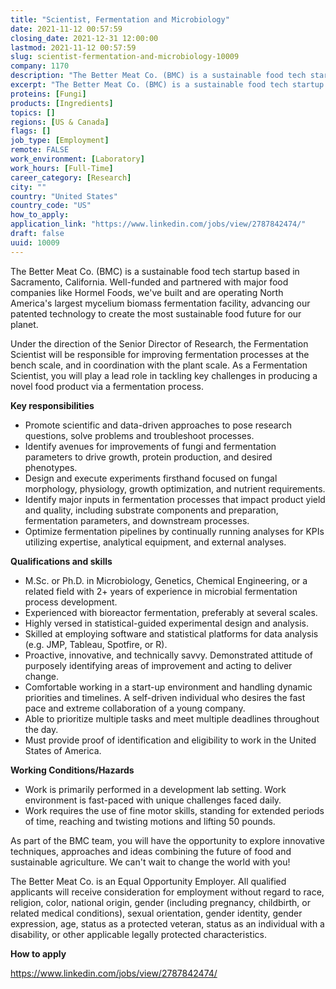 ```yaml
---
title: "Scientist, Fermentation and Microbiology"
date: 2021-11-12 00:57:59
closing_date: 2021-12-31 12:00:00
lastmod: 2021-11-12 00:57:59
slug: scientist-fermentation-and-microbiology-10009
company: 1170
description: "The Better Meat Co. (BMC) is a sustainable food tech startup based in Sacramento, California. Well-funded and partnered with major food companies like Hormel Foods, we’ve built and are operating North America’s largest mycelium biomass fermentation facility, advancing our patented technology to create the most sustainable food future for our planet. "
excerpt: "The Better Meat Co. (BMC) is a sustainable food tech startup based in Sacramento, California. Well-funded and partnered with major food companies like Hormel Foods, we’ve built and are operating North America’s largest mycelium biomass fermentation facility, advancing our patented technology to create the most sustainable food future for our planet. "
proteins: [Fungi]
products: [Ingredients]
topics: []
regions: [US & Canada]
flags: []
job_type: [Employment]
remote: FALSE
work_environment: [Laboratory]
work_hours: [Full-Time]
career_category: [Research]
city: ""
country: "United States"
country_code: "US"
how_to_apply: 
application_link: "https://www.linkedin.com/jobs/view/2787842474/"
draft: false
uuid: 10009
---
```

The Better Meat Co. (BMC) is a sustainable food tech startup based in
Sacramento, California. Well-funded and partnered with major food
companies like Hormel Foods, we've built and are operating North
America's largest mycelium biomass fermentation facility, advancing our
patented technology to create the most sustainable food future for our
planet. 

Under the direction of the Senior Director of Research, the Fermentation
Scientist will be responsible for improving fermentation processes at
the bench scale, and in coordination with the plant scale. As a
Fermentation Scientist, you will play a lead role in tackling key
challenges in producing a novel food product via a fermentation process.

**Key responsibilities**

-   Promote scientific and data-driven approaches to pose research
    questions, solve problems and troubleshoot processes.
-   Identify avenues for improvements of fungi and fermentation
    parameters to drive growth, protein production, and desired
    phenotypes.
-   Design and execute experiments firsthand focused on fungal
    morphology, physiology, growth optimization, and nutrient
    requirements.
-   Identify major inputs in fermentation processes that impact product
    yield and quality, including substrate components and preparation,
    fermentation parameters, and downstream processes.
-   Optimize fermentation pipelines by continually running analyses for
    KPIs utilizing expertise, analytical equipment, and external
    analyses.

**Qualifications and skills**

-   M.Sc. or Ph.D. in Microbiology, Genetics, Chemical Engineering, or a
    related field with 2+ years of experience in microbial fermentation
    process development.
-   Experienced with bioreactor fermentation, preferably at several
    scales. 
-   Highly versed in statistical-guided experimental design and
    analysis. 
-   Skilled at employing software and statistical platforms for data
    analysis (e.g. JMP, Tableau, Spotfire, or R).
-   Proactive, innovative, and technically savvy. Demonstrated attitude
    of purposely identifying areas of improvement and acting to deliver
    change.
-   Comfortable working in a start-up environment and handling dynamic
    priorities and timelines. A self-driven individual who desires the
    fast pace and extreme collaboration of a young company.
-   Able to prioritize multiple tasks and meet multiple deadlines
    throughout the day.
-   Must provide proof of identification and eligibility to work in the
    United States of America.

**Working Conditions/Hazards**

-   Work is primarily performed in a development lab setting. Work
    environment is fast-paced with unique challenges faced daily.
-   Work requires the use of fine motor skills, standing for extended
    periods of time, reaching and twisting motions and lifting 50
    pounds.

As part of the BMC team, you will have the opportunity to explore
innovative techniques, approaches and ideas combining the future of food
and sustainable agriculture. We can't wait to change the world with you!

The Better Meat Co. is an Equal Opportunity Employer. All qualified
applicants will receive consideration for employment without regard to
race, religion, color, national origin, gender (including pregnancy,
childbirth, or related medical conditions), sexual orientation, gender
identity, gender expression, age, status as a protected veteran, status
as an individual with a disability, or other applicable legally
protected characteristics.


**How to apply**


<https://www.linkedin.com/jobs/view/2787842474/>
